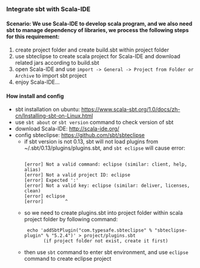 ### Integrate sbt with Scala-IDE
#### Scenario: We use Scala-IDE to develop scala program, and we also need sbt to manage dependency of libraries, we process the following steps for this requirement:
1. create project folder and create build.sbt within project folder
2. use sbteclipse to create scala project for Scala-IDE and download related jars according to build.sbt 
3. open Scala-IDE and use `import -> General -> Project from Folder or Archive` to import sbt project
4. enjoy Scala-IDE...

#### How install and config
* sbt installation on ubuntu: https://www.scala-sbt.org/1.0/docs/zh-cn/Installing-sbt-on-Linux.html
* use `sbt about` or `sbt version` command to check version of sbt
* download Scala-IDE: http://scala-ide.org/
* config sbteclipse: https://github.com/sbt/sbteclipse
  * if sbt version is not 0.13, sbt will not load plugins from ~/.sbt/0.13/plugins/plugins.sbt, and `sbt eclipse` will cause error:
    <pre><code>
    [error] Not a valid command: eclipse (similar: client, help, alias)
    [error] Not a valid project ID: eclipse
    [error] Expected ':'
    [error] Not a valid key: eclipse (similar: deliver, licenses, clean)
    [error] eclipse
    [error]        ^
    </code></pre>
  * so we need to create plugins.sbt into project folder within scala project folder by following command:
    <pre><code> echo 'addSbtPlugin("com.typesafe.sbteclipse" % "sbteclipse-plugin" % "5.2.4")' > project/plugins.sbt
           (if project folder not exist, create it first)</code></pre>
  * then use `sbt` command to enter sbt environment, and use `eclipse` command to create eclipse project 
 
